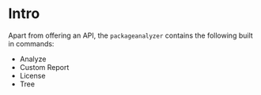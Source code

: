 # Intro

Apart from offering an API, the `packageanalyzer` contains the following built in commands:

- Analyze
- Custom Report
- License
- Tree
